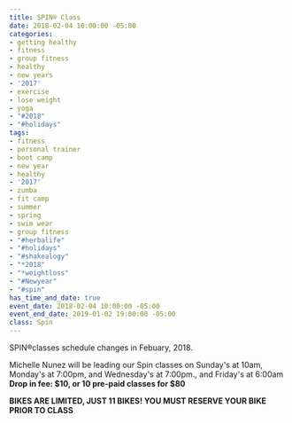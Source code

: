 ```yaml
---
title: SPIN® Class
date: 2018-02-04 10:00:00 -05:00
categories:
- getting healthy
- fitness
- group fitness
- healthy
- new years
- '2017'
- exercise
- lose weight
- yoga
- "#2018"
- "#holidays"
tags:
- fitness
- personal trainer
- boot camp
- new year
- healthy
- '2017'
- zumba
- fit camp
- summer
- spring
- swim wear
- group fitness
- "#herbalife"
- "#holidays"
- "#shakealogy"
- "*2018"
- "*weightloss"
- "#Newyear"
- "#spin"
has_time_and_date: true
event_date: 2018-02-04 10:00:00 -05:00
event_end_date: 2019-01-02 19:00:00 -05:00
class: Spin
---
```


 SPIN®classes schedule changes in Febuary, 2018.

Michelle Nunez will be leading our Spin classes on 
Sunday's at 10am, Monday's at 7:00pm, and Wednesday's at 7:00pm., and Friday's at 6:00am 
**Drop in fee: $10, or 10 pre-paid classes for $80**

**BIKES ARE LIMITED, JUST 11 BIKES! YOU MUST RESERVE YOUR BIKE PRIOR TO CLASS**